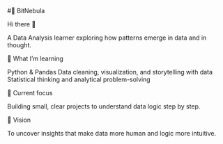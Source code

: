 #🌌 BitNebula

Hi there 👋

A Data Analysis learner exploring how patterns emerge in data and in thought.

🌱 What I’m learning

 Python & Pandas
 Data cleaning, visualization, and storytelling with data
 Statistical thinking and analytical problem-solving

🧠 Current focus

Building small, clear projects to understand data logic step by step.

🚀 Vision

To uncover insights that make data more human and logic more intuitive.


